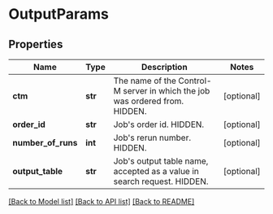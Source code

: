 # OutputParams

## Properties
Name | Type | Description | Notes
------------ | ------------- | ------------- | -------------
**ctm** | **str** | The name of the Control-M server in which the job was ordered from. HIDDEN. | [optional] 
**order_id** | **str** | Job&#x27;s order id. HIDDEN. | [optional] 
**number_of_runs** | **int** | Job&#x27;s rerun number. HIDDEN. | [optional] 
**output_table** | **str** | Job&#x27;s output table name, accepted as a value in search request. HIDDEN. | [optional] 

[[Back to Model list]](../README.md#documentation-for-models) [[Back to API list]](../README.md#documentation-for-api-endpoints) [[Back to README]](../README.md)

